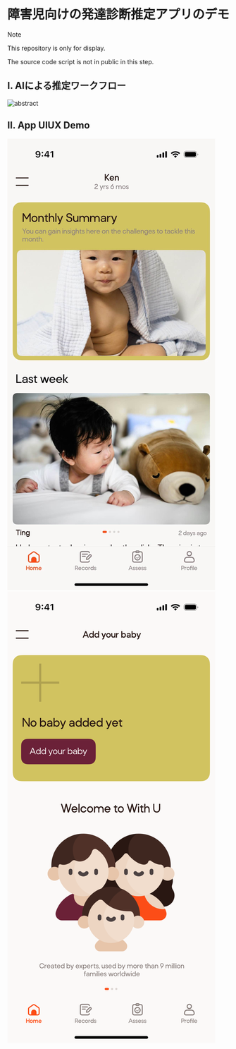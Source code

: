 # 障害児向けの発達診断推定アプリのデモ

> [!NOTE]
>
> This repository is only for display.
>
> The source code script is not in public in this step.

## Ⅰ. AIによる推定ワークフロー

<img src="./粗大運動ワークフロー.png" alt="abstract"/> 



## Ⅱ. App UIUX Demo

<img src="./appui_doc.JPG" alt="abstract"/>

<img src="./appui_home.PNG" alt="abstract"/>

